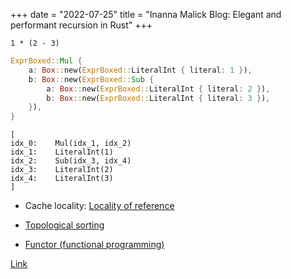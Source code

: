 +++
date = "2022-07-25"
title = "Inanna Malick Blog: Elegant and performant recursion in Rust"
+++

`1 * (2 - 3)`

```rust
ExprBoxed::Mul {
    a: Box::new(ExprBoxed::LiteralInt { literal: 1 }),
    b: Box::new(ExprBoxed::Sub {
        a: Box::new(ExprBoxed::LiteralInt { literal: 2 }),
        b: Box::new(ExprBoxed::LiteralInt { literal: 3 }),
    }),
}
```

```text
[
idx_0:    Mul(idx_1, idx_2)
idx_1:    LiteralInt(1)
idx_2:    Sub(idx_3, idx_4)
idx_3:    LiteralInt(2)
idx_4:    LiteralInt(3)
]
```

* Cache locality: [Locality of reference](https://en.wikipedia.org/wiki/Locality_of_reference)

* [Topological sorting](https://en.wikipedia.org/wiki/Topological_sorting)

* [Functor (functional programming)](https://en.wikipedia.org/wiki/Functor_(functional_programming))

[Link](https://recursion.wtf/posts/rust_schemes/)
